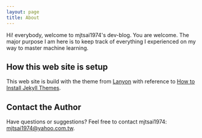 ```yaml
---
layout: page
title: About
---
```


<p class="message">
  Hi! everybody, welcome to mjtsai1974&#39;s dev-blog.  You are welcome.  The major purpose I am here is to keep track of everything I experienced on my way to master machine learning.
</p>


## How this web site is setup

This web site is build with the theme from [Lanyon](https://github.com/poole/lanyon) with reference to [How to Install Jekyll Themes](https://www.youtube.com/watch?v=bty7LHm14CA). 

## Contact the Author
Have questions or suggestions? Feel free to contact mjtsai1974: <mjtsai1974@yahoo.com.tw>.